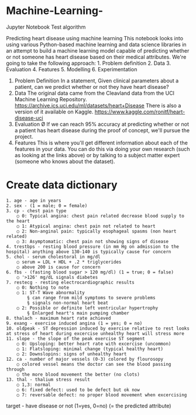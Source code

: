 # Machine-Learning-
Jupyter Notebook Test algorithm


Predicting heart disease using machine learning
This notebook looks into using various Python-based machine learning and data science libraries in an attempt to build a machine learning model capable of predicting whether or not someone has heart disease based on their medical attributes.
We're going to take the following approach:
	1. Problem definition
	2. Data
	3. Evaluation
	4. Features
	5. Modelling
	6. Experimentation
1. Problem Definition
In a statement,
Given clinical parameters about a patient, can we predict whether or not they have heart disease?
2. Data
The original data came from the Cleavland data from the UCI Machine Learning Repository.  https://archive.ics.uci.edu/ml/datasets/heart+Disease
There is also a version of it available on Kaggle.  https://www.kaggle.com/ronitf/heart-disease-uci
3. Evaluation
	Ø If we can reach 95% accuracy at predicting whether or not a patient has heart disease during the proof of concept, we'll pursue the project.
4. Features
This is where you'll get different information about each of the features in your data. You can do this via doing your own research (such as looking at the links above) or by talking to a subject matter expert (someone who knows about the dataset).
# Create data dictionary
	1. age - age in years
	2. sex - (1 = male; 0 = female)
	3. cp - chest pain type
		○ 0: Typical angina: chest pain related decrease blood supply to the heart
		○ 1: Atypical angina: chest pain not related to heart
		○ 2: Non-anginal pain: typically esophageal spasms (non heart related)
		○ 3: Asymptomatic: chest pain not showing signs of disease
	4. trestbps - resting blood pressure (in mm Hg on admission to the hospital) anything above 130-140 is typically cause for concern
	5. chol - serum cholestoral in mg/dl
		○ serum = LDL + HDL + .2 * triglycerides
		○ above 200 is cause for concern
	6. fbs - (fasting blood sugar > 120 mg/dl) (1 = true; 0 = false)
		○ '>126' mg/dL signals diabetes
	7. restecg - resting electrocardiographic results
		○ 0: Nothing to note
		○ 1: ST-T Wave abnormality
			§ can range from mild symptoms to severe problems
			§ signals non-normal heart beat
		○ 2: Possible or definite left ventricular hypertrophy
			§ Enlarged heart's main pumping chamber
	8. thalach - maximum heart rate achieved
	9. exang - exercise induced angina (1 = yes; 0 = no)
	10. oldpeak - ST depression induced by exercise relative to rest looks at stress of heart during excercise unhealthy heart will stress more
	11. slope - the slope of the peak exercise ST segment
		○ 0: Upsloping: better heart rate with excercise (uncommon)
		○ 1: Flatsloping: minimal change (typical healthy heart)
		○ 2: Downslopins: signs of unhealthy heart
	12. ca - number of major vessels (0-3) colored by flourosopy
		○ colored vessel means the doctor can see the blood passing through
		○ the more blood movement the better (no clots)
	13. thal - thalium stress result
		○ 1,3: normal
		○ 6: fixed defect: used to be defect but ok now
		○ 7: reversable defect: no proper blood movement when excercising
target - have disease or not (1=yes, 0=no) (= the predicted attribute)
